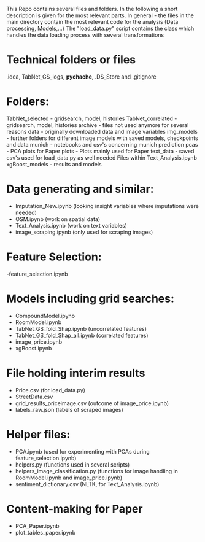 This Repo contains several files and folders. In the following a short description is given for the most relevant parts.
In general - the files in the main directory contain the most relevant code for the analysis (Data processing, Models,...)
The "load_data.py" script contains the class which handles the data loading process with several transformations


# Technical folders or files
.idea, TabNet_GS_logs, __pychache__, .DS_Store and .gitignore 


# Folders:
TabNet_selected - gridsearch, model, histories
TabNet_correlated - gridsearch, model, histories
archive - files not used anymore for several reasons
data - originally downloaded data and image variables
img_models - further folders for different image models with saved models, checkpoints and data
munich - notebooks and csv's concerning munich prediction
pcas - PCA plots for Paper
plots - Plots mainly used for Paper
text_data - saved csv's used for load_data.py as well needed Files within Text_Analysis.ipynb
xgBoost_models - results and models 

# Data generating and similar:
- Imputation_New.ipynb (looking insight variables where imputations were needed)
- OSM.ipynb (work on spatial data)
- Text_Analysis.ipynb (work on text variables)
- image_scraping.ipynb (only used for scraping images)


# Feature Selection: 
-feature_selection.ipynb


# Models including grid searches:
- CompoundModel.ipynb
- RoomModel.ipynb
- TabNet_GS_fold_Shap.ipynb (uncorrelated features)
- TabNet_GS_fold_Shap_all.ipynb (correlated features)
- image_price.ipynb
- xgBoost.ipynb


# File holding interim results
- Price.csv (for load_data.py)
- StreetData.csv
- grid_results_priceimage.csv (outcome of image_price.ipynb)
- labels_raw.json (labels of scraped images)


# Helper files:
- PCA.ipynb (used for experimenting with PCAs during feature_selection.ipynb)
- helpers.py (functions used in several scripts)
- helpers_image_classification.py (functions for image handling in RoomModel.ipynb and image_price.ipynb)
- sentiment_dictionary.csv (NLTK, for Text_Analysis.ipynb)


# Content-making for Paper
- PCA_Paper.ipynb
- plot_tables_paper.ipynb
